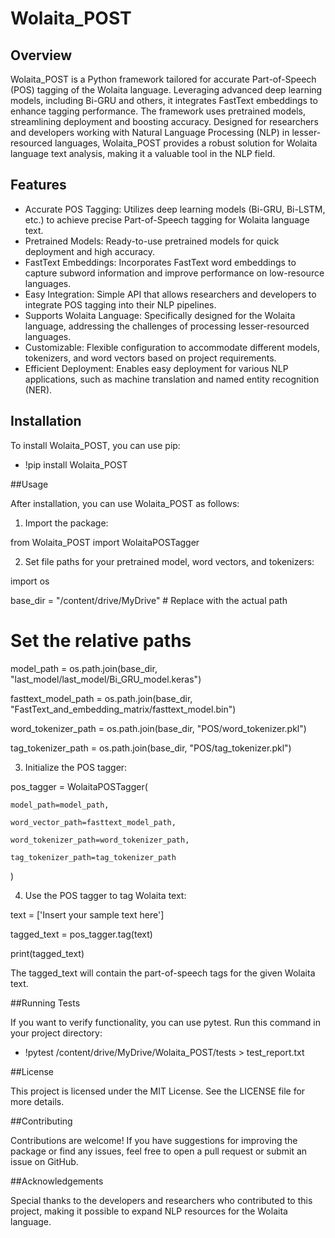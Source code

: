 # Wolaita_POST

## Overview

Wolaita_POST is a Python framework tailored for accurate Part-of-Speech (POS) tagging of the Wolaita language. Leveraging advanced deep learning models, including Bi-GRU and others, it integrates FastText embeddings to enhance tagging performance. The framework uses pretrained models, streamlining deployment and boosting accuracy. Designed for researchers and developers working with Natural Language Processing (NLP) in lesser-resourced languages, Wolaita_POST provides a robust solution for Wolaita language text analysis, making it a valuable tool in the NLP field.

## Features
- Accurate POS Tagging: Utilizes deep learning models (Bi-GRU, Bi-LSTM, etc.) to achieve precise Part-of-Speech tagging for Wolaita language text.
- Pretrained Models: Ready-to-use pretrained models for quick deployment and high accuracy.
- FastText Embeddings: Incorporates FastText word embeddings to capture subword information and improve performance on low-resource languages.
- Easy Integration: Simple API that allows researchers and developers to integrate POS tagging into their NLP pipelines.
- Supports Wolaita Language: Specifically designed for the Wolaita language, addressing the challenges of processing lesser-resourced languages.
- Customizable: Flexible configuration to accommodate different models, tokenizers, and word vectors based on project requirements.
- Efficient Deployment: Enables easy deployment for various NLP applications, such as machine translation and named entity recognition (NER).

## Installation
To install Wolaita_POST, you can use pip:
- !pip install Wolaita_POST

##Usage

After installation, you can use Wolaita_POST as follows:
1. Import the package:

from Wolaita_POST import WolaitaPOSTagger

2. Set file paths for your pretrained model, word vectors, and tokenizers:

import os

base_dir = "/content/drive/MyDrive"  # Replace with the actual path

# Set the relative paths

model_path = os.path.join(base_dir, "last_model/last_model/Bi_GRU_model.keras")

fasttext_model_path = os.path.join(base_dir, "FastText_and_embedding_matrix/fasttext_model.bin")

word_tokenizer_path = os.path.join(base_dir, "POS/word_tokenizer.pkl")

tag_tokenizer_path = os.path.join(base_dir, "POS/tag_tokenizer.pkl")


3. Initialize the POS tagger:

pos_tagger = WolaitaPOSTagger(

    model_path=model_path,
    
    word_vector_path=fasttext_model_path,
    
    word_tokenizer_path=word_tokenizer_path,
    
    tag_tokenizer_path=tag_tokenizer_path
    
)

4. Use the POS tagger to tag Wolaita text:

text = ['Insert your sample text here']

tagged_text = pos_tagger.tag(text)

print(tagged_text)

The tagged_text will contain the part-of-speech tags for the given Wolaita text.

##Running Tests

If you want to verify functionality, you can use pytest. Run this command in your project directory:

- !pytest /content/drive/MyDrive/Wolaita_POST/tests > test_report.txt

##License

This project is licensed under the MIT License. See the LICENSE file for more details.

##Contributing

Contributions are welcome! If you have suggestions for improving the package or find any issues, feel free to open a pull request or submit an issue on GitHub.

##Acknowledgements

Special thanks to the developers and researchers who contributed to this project, making it possible to expand NLP resources for the Wolaita language.

